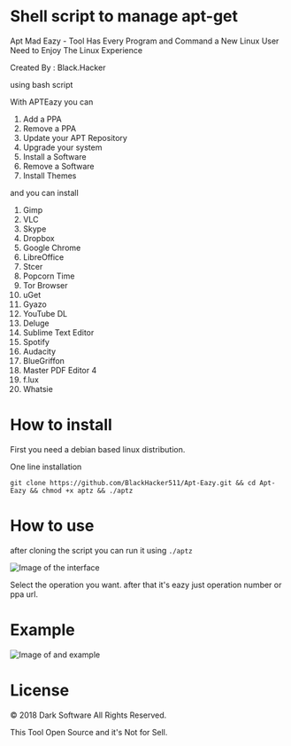 # Shell script to manage apt-get

Apt Mad Eazy - Tool Has Every Program and Command a New Linux User Need to Enjoy The Linux Experience

Created By : Black.Hacker

using bash script

With APTEazy you can
  1. Add a PPA
  2. Remove a PPA
  3. Update your APT Repository
  4. Upgrade your system
  5. Install a Software
  6. Remove a Software
  7. Install Themes

and you can install
 1. Gimp
 2. VLC
 3. Skype
 4. Dropbox
 5. Google Chrome
 6. LibreOffice
 7. Stcer
 8. Popcorn Time
 9. Tor Browser
 10. uGet
 11. Gyazo
 12. YouTube DL
 13. Deluge
 14. Sublime Text Editor
 15. Spotify
 16. Audacity
 17. BlueGriffon
 18. Master PDF Editor 4
 18. f.lux 
 20. Whatsie
 
 # How to install
 
 First you need a debian based linux distribution.
 
 One line installation
 
 `git clone https://github.com/BlackHacker511/Apt-Eazy.git && cd Apt-Eazy && chmod +x aptz && ./aptz`
 
 # How to use
 
 after cloning the script you can run it using `./aptz`
 
 ![Image of the interface](https://github.com/BlackHacker511/Apt-Eazy/raw/master/1.png)
 
 Select the operation you want.
 after that it's eazy just operation number or ppa url.
 
 # Example
 
 ![Image of and example](https://github.com/BlackHacker511/Apt-Eazy/raw/master/2.png)
 
 # License
 
 © 2018 Dark Software All Rights Reserved.
 
 This Tool Open Source and it's Not for Sell.
